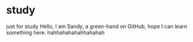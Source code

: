 # study
just for study
Hello,
I am Sandy, a green-hand on GitHub, hope I can learn something here.
hahhahahahahhahahah
